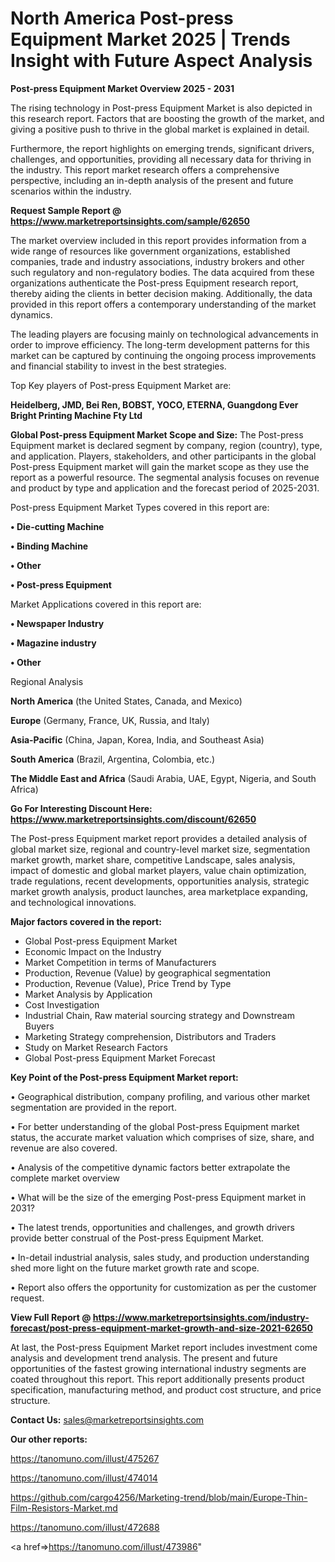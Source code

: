 # North America Post-press Equipment Market 2025 | Trends Insight with Future Aspect Analysis

<Strong> Post-press Equipment Market Overview 2025 - 2031</strong>

The rising technology in Post-press Equipment Market is also depicted in this research report. Factors that are boosting the growth of the market, and giving a positive push to thrive in the global market is explained in detail.

Furthermore, the report highlights on emerging trends, significant drivers, challenges, and opportunities, providing all necessary data for thriving in the industry. This report market research offers a comprehensive perspective, including an in-depth analysis of the present and future scenarios within the industry.

<strong>Request Sample Report @ <a href=https://www.marketreportsinsights.com/sample/62650>https://www.marketreportsinsights.com/sample/62650</a></strong>

The market overview included in this report provides information from a wide range of resources like government organizations, established companies, trade and industry associations, industry brokers and other such regulatory and non-regulatory bodies. The data acquired from these organizations authenticate the Post-press Equipment research report, thereby aiding the clients in better decision making. Additionally, the data provided in this report offers a contemporary understanding of the market dynamics.

The leading players are focusing mainly on technological advancements in order to improve efficiency. The long-term development patterns for this market can be captured by continuing the ongoing process improvements and financial stability to invest in the best strategies.

Top Key players of Post-press Equipment Market are:

<strong>Heidelberg, JMD, Bei Ren, BOBST, YOCO, ETERNA, Guangdong Ever Bright Printing Machine Fty Ltd</strong>

<strong><b>Global Post-press Equipment Market Scope and Size:</b></strong>
The Post-press Equipment market is declared segment by company, region (country), type, and application. Players, stakeholders, and other participants in the global Post-press Equipment market will gain the market scope as they use the report as a powerful resource. The segmental analysis focuses on revenue and product by type and application and the forecast period of 2025-2031.

Post-press Equipment Market Types covered in this report are:

<strong>• Die-cutting Machine

• Binding Machine

• Other

• Post-press Equipment</strong>

Market Applications covered in this report are:

<strong>• Newspaper Industry

• Magazine industry

• Other</strong> 

Regional Analysis

<strong>North America</strong> (the United States, Canada, and Mexico)

<strong>Europe</strong> (Germany, France, UK, Russia, and Italy)

<strong>Asia-Pacific</strong> (China, Japan, Korea, India, and Southeast Asia)

<strong>South America</strong> (Brazil, Argentina, Colombia, etc.)

<strong>The Middle East and Africa</strong> (Saudi Arabia, UAE, Egypt, Nigeria, and South Africa)

<strong>Go For Interesting Discount Here: <a href=https://www.marketreportsinsights.com/discount/62650>https://www.marketreportsinsights.com/discount/62650</a></strong>

The Post-press Equipment market report provides a detailed analysis of global market size, regional and country-level market size, segmentation market growth, market share, competitive Landscape, sales analysis, impact of domestic and global market players, value chain optimization, trade regulations, recent developments, opportunities analysis, strategic market growth analysis, product launches, area marketplace expanding, and technological innovations.

<strong><b>Major factors covered in the report:</b></strong>
<ul>
  <li>Global Post-press Equipment Market </li>
  <li>Economic Impact on the Industry</li>
  <li>Market Competition in terms of Manufacturers</li>
  <li>Production, Revenue (Value) by geographical segmentation</li>
  <li>Production, Revenue (Value), Price Trend by Type</li>
  <li>Market Analysis by Application</li>
  <li>Cost Investigation</li>
  <li>Industrial Chain, Raw material sourcing strategy and Downstream Buyers</li>
  <li>Marketing Strategy comprehension, Distributors and Traders</li>
  <li>Study on Market Research Factors</li>
  <li>Global Post-press Equipment Market Forecast</li>
</ul>

<strong><b>Key Point of the Post-press Equipment Market report:</b></strong>

• Geographical distribution, company profiling, and various other market segmentation are provided in the report.

• For better understanding of the global Post-press Equipment market status, the accurate market valuation which comprises of size, share, and revenue are also covered.

• Analysis of the competitive dynamic factors better extrapolate the complete market overview

• What will be the size of the emerging Post-press Equipment market in 2031?

• The latest trends, opportunities and challenges, and growth drivers provide better construal of the Post-press Equipment Market.

• In-detail industrial analysis, sales study, and production understanding shed more light on the future market growth rate and scope.

• Report also offers the opportunity for customization as per the customer request.

<strong><b>View Full Report @ <a href=https://www.marketreportsinsights.com/industry-forecast/post-press-equipment-market-growth-and-size-2021-62650>https://www.marketreportsinsights.com/industry-forecast/post-press-equipment-market-growth-and-size-2021-62650</a></b></strong>


At last, the Post-press Equipment Market report includes investment come analysis and development trend analysis. The present and future opportunities of the fastest growing international industry segments are coated throughout this report. This report additionally presents product specification, manufacturing method, and product cost structure, and price structure.

<strong>Contact Us:</strong>
sales@marketreportsinsights.com

<strong>Our other reports:</strong>

<a href=https://tanomuno.com/illust/475267>https://tanomuno.com/illust/475267</a>

<a href=https://tanomuno.com/illust/474014>https://tanomuno.com/illust/474014</a>

<a href=https://github.com/cargo4256/Marketing-trend/blob/main/Europe-Thin-Film-Resistors-Market.md>https://github.com/cargo4256/Marketing-trend/blob/main/Europe-Thin-Film-Resistors-Market.md</a>

<a href=https://tanomuno.com/illust/472688>https://tanomuno.com/illust/472688</a>

<a href=>https://tanomuno.com/illust/473986</a>"
